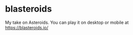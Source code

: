 # blasteroids 
My take on Asteroids. You can play it on desktop or mobile at https://blasteroids.io/